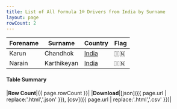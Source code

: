 ```yaml
---
title: List of All Formula 1® Drivers from India by Surname
layout: page
rowCount: 2
---
```


| Forename | Surname | Country | Flag |
|--|--|--|--|
| Karun | Chandhok | [India](/f1/countries/india) | 🇮🇳 |
| Narain | Karthikeyan | [India](/f1/countries/india) | 🇮🇳 |

#### Table Summary

|**Row Count**|{{ page.rowCount }}|
|**Download**|[json]({{ page.url | replace:'.html','.json' }}), [csv]({{ page.url | replace:'.html','.csv' }})|
